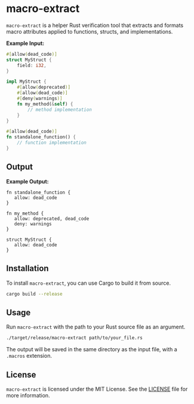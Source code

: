 # macro-extract

`macro-extract` is a helper Rust verification tool that extracts and formats macro attributes applied to functions, structs, and implementations.

**Example Input:**

```rust
#[allow(dead_code)]
struct MyStruct {
    field: i32,
}

impl MyStruct {
    #[allow(deprecated)]
    #[allow(dead_code)]
    #[deny(warnings)]
    fn my_method(&self) {
        // method implementation
    }
}

#[allow(dead_code)] 
fn standalone_function() {
    // function implementation
}
```

## Output

**Example Output:**

```
fn standalone_function {
   allow: dead_code
}

fn my_method {
   allow: deprecated, dead_code
   deny: warnings
}

struct MyStruct {
   allow: dead_code
}
```

## Installation

To install `macro-extract`, you can use Cargo to build it from source.

```sh
cargo build --release
```

## Usage

Run `macro-extract` with the path to your Rust source file as an argument.

```sh
./target/release/macro-extract path/to/your_file.rs
```

The output will be saved in the same directory as the input file, with a `.macros` extension.

## License

`macro-extract` is licensed under the MIT License. See the [LICENSE](LICENSE) file for more information.
